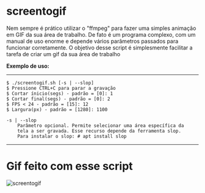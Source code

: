 # screentogif
Nem sempre é prático utilizar o "ffmpeg" para fazer uma simples animação em GIF da sua área de trabalho.
De fato é um programa complexo, com um manual de uso enorme e depende vários parâmetros passados para funcionar corretamente.
O objetivo desse script é simplesmente facilitar a tarefa de criar um gif da sua área de trabalho

<b>Exemplo de uso:</b>

-------------------------------------------------------------------------
	$ ./screentogif.sh [-s | --slop] 
	$ Pressione CTRL+C para parar a gravação
	$ Cortar ínicio(segs) - padrão = [0]: 1
	$ Cortar final(segs) - padrão = [0]: 2
	$ FPS < 24 - padrão = [15]: 12
	$ Largura(px) - padrão = [1280]: 1100
	
	-s | --slop
		Parâmetro opcional. Permite selecionar uma área específica da
		tela a ser gravada. Esse recurso depende da ferramenta slop.
		Para instalar o slop: # apt install slop
-------------------------------------------------------------------------

# Gif feito com esse script
![screentogif](https://raw.githubusercontent.com/EppurSiMu0ve/screentogif/master/20200409-233354.avi.gif)
